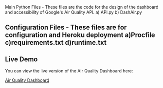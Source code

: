 Main Python Files - These files are the code for the design of the dashboard and accessibility of Google's Air Quality API.
a) API.py
b) DashAir.py

Configuration Files - These files are for configuration and Heroku deployment
a)Procfile
c)requirements.txt
d)runtime.txt
-------------------------------------------
## Live Demo

You can view the live version of the Air Quality Dashboard here:

[Air Quality Dashboard](https://airquality-dashboard-4b00f980e2c5.herokuapp.com/)


